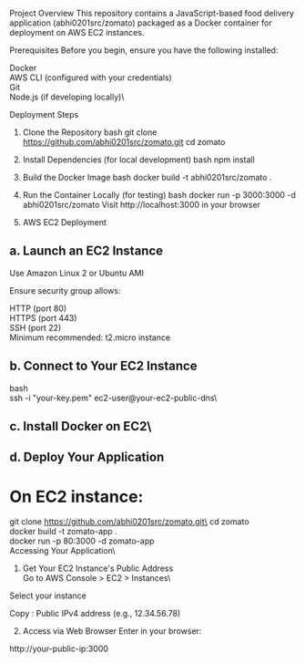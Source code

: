 Project Overview
This repository contains a JavaScript-based food delivery application (abhi0201src/zomato) packaged as a Docker container for deployment on AWS EC2 instances.

Prerequisites
Before you begin, ensure you have the following installed:

Docker\
AWS CLI (configured with your credentials)\
Git\
Node.js (if developing locally)\

Deployment Steps
1. Clone the Repository
bash
git clone https://github.com/abhi0201src/zomato.git
cd zomato
2. Install Dependencies (for local development)
bash
npm install
3. Build the Docker Image
bash
docker build -t abhi0201src/zomato .
4. Run the Container Locally (for testing)
bash
docker run -p 3000:3000 -d abhi0201src/zomato
Visit http://localhost:3000 in your browser

5. AWS EC2 Deployment
## a. Launch an EC2 Instance
Use Amazon Linux 2 or Ubuntu AMI

Ensure security group allows:

HTTP (port 80)\
HTTPS (port 443)\
SSH (port 22)\
Minimum recommended: t2.micro instance

## b. Connect to Your EC2 Instance
bash\
ssh -i "your-key.pem" ec2-user@your-ec2-public-dns\
## c. Install Docker on EC2\
## d. Deploy Your Application
# On EC2 instance:
git clone https://github.com/abhi0201src/zomato.git\
cd zomato\
docker build -t zomato-app .\
docker run -p 80:3000 -d zomato-app\
Accessing Your Application\
1. Get Your EC2 Instance's Public Address\
Go to AWS Console > EC2 > Instances\

Select your instance

Copy :
Public IPv4 address (e.g., 12.34.56.78)

2. Access via Web Browser
Enter in your browser:

http://your-public-ip:3000



